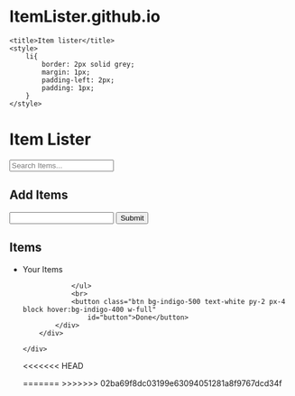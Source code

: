 # ItemLister.github.io
<!DOCTYPE html>
<html lang="en">

<head>
    <meta charset="UTF-8">
    <meta http-equiv="X-UA-Compatible" content="IE=edge">
    <meta name="viewport" content="width=device-width, initial-scale=1.0">
    <!-- Add Tailwind CSS -->
    <script src="https://cdn.tailwindcss.com"></script>

    <title>Item lister</title>
    <style>
        li{
            border: 2px solid grey;
            margin: 1px;
            padding-left: 2px;
            padding: 1px;
        }
    </style>
</head>

<body class="bg-gray-200">
    <div class="container lg:w-full xl:w-full mx-auto px-4 " id="main">
        <div class="header flex justify-between bg-green-600 mt-4 mb-4 w-full position-relative">
            <div class="float-left px-3 py-3 ">
                <h1 class="text-3xl font-bold text-white">Item Lister</h1>
            </div>
            <div class="input px-3 py-3">
                <input class="px-4 py-1 w" type="text" placeholder="Search Items..." id="filter">
            </div>
        </div>
        <div class="bg-white rounded-lg shadow-lg p-8">
            <div class="mb-8">
                <h2 class="text-2xl font-bold mb-4">Add Items</h2>
                <form id="addForm" class="flex">
                    <input type="text" id="dig" class="border rounded py-2 px-3 w-full">
                    <input class="bg-indigo-500 text-white ml-2 py-2 px-4 rounded hover:bg-indigo-600"
                        id="btn" type="submit">
                </form>
            </div>
            <div>
                <h2 class="text-2xl font-bold mb-4">Items</h2>
                <ul id="items" class="list-group list-none">
                    <li class="list-group-item " id="item-1">Your Items</li>
                    
                </ul>
                <br>
                <button class="btn bg-indigo-500 text-white py-2 px-4 block hover:bg-indigo-400 w-full"
                    id="button">Done</button>
            </div>
        </div>

    </div>

<<<<<<< HEAD
    <script>
    let form = document.getElementById('addForm');
let itemList = document.getElementById('items');
let filter = document.getElementById('filter');

// Form submit Event
form.addEventListener('submit', addItem);
//delete item

//filter event
filter.addEventListener('keyup', filterItem);

// Add item
function addItem(e) {
     e.preventDefault();

//get input value
let newitem = document.getElementById('dig').value;

//create new li element
let li = document.createElement('li');
//add class
li.className = 'list-group-item';
//add text node with input value
li.appendChild(document.createTextNode(newitem));

//create 

itemList.appendChild(li);
document.getElementById('dig').value = " ";

}
//remove item 
function removeItem(e){
    if(e.target.classList.contains('delete')){
        if(confirm('Are you sure')){
            var li = e.target.parentElement;
            itemList.removeChild(li);
        }
    }
}

//filter item
function filterItem(e){
    //convert to lowercase
    var text = e.target.value.toLowerCase();
    // get itemlist
    let items = itemList.getElementsByTagName('li');
    // convert iyt into array
    Array.from(items).forEach(function(items){
        var itemName = items.firstChild.textContent;
        if(itemName.toLowerCase().indexOf(text) != -1){
            items.style.display = 'block';
        }else{
            items.style.display = 'none';
        }
    });
}
    </script>
</body>

</html>
=======
    <script src="script.js"></script>
</body>

</html>
>>>>>>> 02ba69f8dc03199e63094051281a8f9767dcd34f
